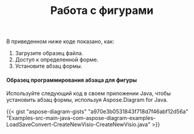 ﻿---
title: Работа с фигурами
type: docs
weight: 40
url: /ru/java/working-with-shapes-paragraph/
---
В приведенном ниже коде показано, как:

1. Загрузите образец файла.
1. Доступ к определенной форме.
1. Установите абзац формы.
#### **Образец программирования абзаца для фигуры**
Используйте следующий код в своем приложении Java, чтобы установить абзац формы, используя Aspose.Diagram for Java.

{{< gist "aspose-diagram-gists" "a970e3b0531843f718d7f46abf12d56a" "Examples-src-main-java-com-aspose-diagram-examples-LoadSaveConvert-CreateNewVisio-CreateNewVisio.java" >}}